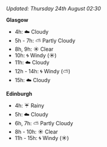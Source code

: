 *Updated: Thursday 24th August 02:30*

**Glasgow**

* 4h: :cloud: Cloudy
* 5h - 7h: :partly_sunny: Partly Cloudy
* 8h, 9h: :sunny: Clear
* 10h: :cyclone: Windy (:sunny:)
* 11h: :cloud: Cloudy
* 12h - 14h: :cyclone: Windy (:partly_sunny:)
* 15h: :cloud: Cloudy

**Edinburgh**

* 4h: :umbrella: Rainy
* 5h: :cloud: Cloudy
* 6h, 7h: :partly_sunny: Partly Cloudy
* 8h - 10h: :sunny: Clear
* 11h - 15h: :cyclone: Windy (:sunny:)
